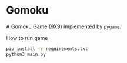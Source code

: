 # Gomoku

A Gomoku Game (9X9) implemented by `pygame`.

How to run game
```bash
pip install -r requirements.txt
python3 main.py
```

